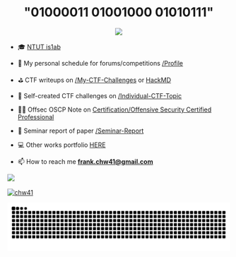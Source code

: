 <h1 align="center">"01000011 01001000 01010111"</h1>
<div align="center">
  <img src="https://profile-counter.glitch.me/Chw41/count.svg?"  />
</div>

- 🎓 [NTUT is1ab](https://is1ab.com/)

- 🎯 My personal schedule for forums/competitions [/Profile](https://github.com/Chw41/Profile)

- ⛳ CTF writeups on [/My-CTF-Challenges](https://github.com/Chw41/My-CTF-Challenges) or [HackMD](https://hackmd.io/@CHW/)

- 🧱 Self-created CTF challenges on [/Individual-CTF-Topic](https://github.com/Chw41/Individual-CTF-Topic)

- 👨‍💻 Offsec OSCP Note on [Certification/Offensive Security Certified Professional](https://github.com/Chw41/Certification/tree/main/Offensive%20Security%20Certified%20Professional)

- 📝 Seminar report of paper [/Seminar-Report](https://github.com/Chw41/Seminar-Report)

- 💻 Other works portfolio [HERE](https://github.com/Chw41?tab=repositories)

- 📫 How to reach me **frank.chw41@gmail.com**

![](https://github-readme-stats.vercel.app/api/top-langs/?username=Chw41&theme=dark&hide_border=false&include_all_commits=false&count_private=false&layout=compact)

<p align="left"> <a href="https://github.com/ryo-ma/github-profile-trophy"><img src="https://github-profile-trophy.vercel.app/?username=chw41" alt="chw41" /></a> </p>  

![snake gif](https://github.com/Chw41/Chw41/blob/output/github-contribution-grid-snake.svg)
 
